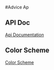 #Advice Ap

## API Doc
[Api Documentation](hhttps://documenter.getpostman.com/view/1930148/advice/6thyLPo)

## Color Scheme
[Color Scheme](https://coolors.co/1f1f1f-c97a48-979797-ffffff-1e3d4e)


